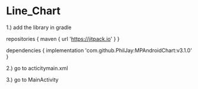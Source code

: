 # Line_Chart

1.) add the library in gradle

repositories {
    maven { url 'https://jitpack.io' }
}

dependencies {
    implementation 'com.github.PhilJay:MPAndroidChart:v3.1.0'
}

2.) go to acticitymain.xml

3.) go to MainActivity
